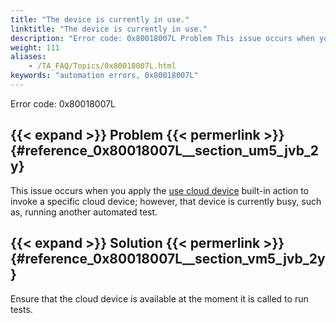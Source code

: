 ```yaml
--- 
title: "The device is currently in use."
linktitle: "The device is currently in use."
description: "Error code: 0x80018007L Problem This issue occurs when you apply the use cloud device built-in action to invoke a specific cloud device; however, that device is currently busy, such as, running ..."
weight: 111
aliases: 
    - /TA_FAQ/Topics/0x80018007L.html
keywords: "automation errors, 0x80018007L"
---
```


Error code: 0x80018007L

## {{< expand >}} Problem {{< permerlink >}} {#reference_0x80018007L__section_um5_jvb_2y} 

This issue occurs when you apply the [use cloud device](/automation-guide/action-based-testing-language/built-in-actions/system-actions/device/use-cloud-device) built-in action to invoke a specific cloud device; however, that device is currently busy, such as, running another automated test.

## {{< expand >}} Solution {{< permerlink >}} {#reference_0x80018007L__section_vm5_jvb_2y} 

Ensure that the cloud device is available at the moment it is called to run tests.




